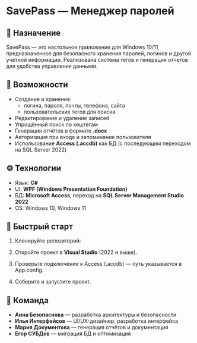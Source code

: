 # SavePass — Менеджер паролей

## 🔐 Назначение

SavePass — это настольное приложение для Windows 10/11, предназначенное для безопасного хранения паролей, логинов и другой учетной информации. Реализована система тегов и генерация отчетов для удобства управления данными.

## 🧩 Возможности

- Создание и хранение:
  - логина, пароля, почты, телефона, сайта
  - пользовательских тегов для поиска
- Редактирование и удаление записей
- Упрощённый поиск по хештегам
- Генерация отчётов в формате **.docx**
- Авторизация при входе и запоминание пользователя
- Использование **Access (.accdb)** как БД (с последующим переходом на SQL Server 2022)

## ⚙️ Технологии

- Язык: **C#**
- UI: **WPF (Windows Presentation Foundation)**
- БД: **Microsoft Access**, переход на **SQL Server Management Studio 2022**
- OS: Windows 10, Windows 11

## 🚀 Быстрый старт

1. Клонируйте репозиторий:
   
2. Откройте проект в **Visual Studio** (2022 и выше).

3. Проверьте подключение к Access (.accdb) — путь указывается в App.config.

4. Соберите и запустите проект.

## 👥 Команда

- **Анна Безопаснова** — разработка архитектуры и безопасности
- **Илья Интерфейсов** — UI/UX-дизайнер, разработка интерфейса
- **Мария Документова** — генерация отчётов и документация
- **Егор СУБДов** — миграция БД и оптимизация
